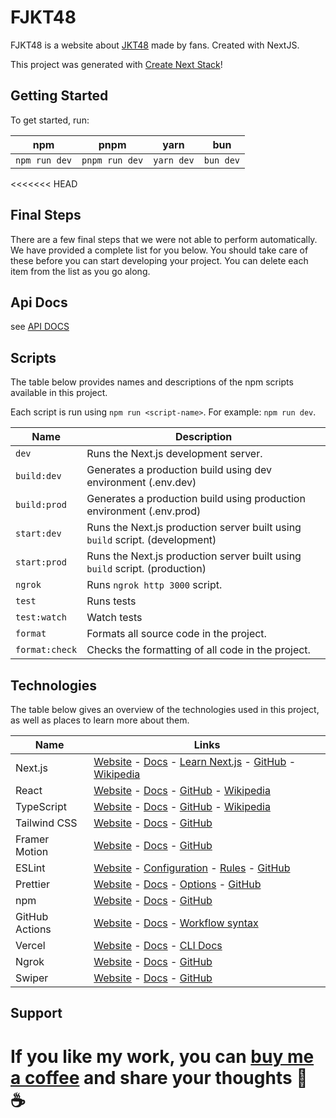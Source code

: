 # FJKT48

FJKT48 is a website about [JKT48](https://jkt48.com/) made by fans. Created with NextJS.

This project was generated with [Create Next Stack](https://www.create-next-stack.com/)!

## Getting Started

To get started, run:

| npm           | pnpm           | yarn       | bun       |
| ------------- | -------------- | ---------- | --------- |
| `npm run dev` | `pnpm run dev` | `yarn dev` | `bun dev` |

<<<<<<< HEAD

## Final Steps

There are a few final steps that we were not able to perform automatically. We have provided a complete list for you below. You should take care of these before you can start developing your project. You can delete each item from the list as you go along.

## Api Docs

see [API DOCS](https://github.com/achmaddaniel24/fjkt48-web/blob/production/docs/API_DOCS.md)

## Scripts

The table below provides names and descriptions of the npm scripts available in this project.

Each script is run using `npm run <script-name>`. For example: `npm run dev`.

| Name           | Description                                                                  |
| -------------- | ---------------------------------------------------------------------------- |
| `dev`          | Runs the Next.js development server.                                         |
| `build:dev`    | Generates a production build using dev environment (.env.dev)                |
| `build:prod`   | Generates a production build using production environment (.env.prod)        |
| `start:dev`    | Runs the Next.js production server built using `build` script. (development) |
| `start:prod`   | Runs the Next.js production server built using `build` script. (production)  |
| `ngrok`        | Runs `ngrok http 3000` script.                                               |
| `test`         | Runs tests                                                                   |
| `test:watch`   | Watch tests                                                                  |
| `format`       | Formats all source code in the project.                                      |
| `format:check` | Checks the formatting of all code in the project.                            |

## Technologies

The table below gives an overview of the technologies used in this project, as well as places to learn more about them.

| Name           | Links                                                                                                                                                                                                           |
| -------------- | --------------------------------------------------------------------------------------------------------------------------------------------------------------------------------------------------------------- |
| Next.js        | [Website](https://nextjs.org/) - [Docs](https://nextjs.org/docs) - [Learn Next.js](https://nextjs.org/learn) - [GitHub](https://github.com/vercel/next.js) - [Wikipedia](https://en.wikipedia.org/wiki/Next.js) |
| React          | [Website](https://reactjs.org/) - [Docs](https://reactjs.org/docs/getting-started.html) - [GitHub](https://github.com/facebook/react) - [Wikipedia](<https://en.wikipedia.org/wiki/React_(JavaScript_library)>) |
| TypeScript     | [Website](https://www.typescriptlang.org/) - [Docs](https://www.typescriptlang.org/docs/) - [GitHub](https://github.com/microsoft/TypeScript) - [Wikipedia](https://en.wikipedia.org/wiki/TypeScript)           |
| Tailwind CSS   | [Website](https://tailwindcss.com/) - [Docs](https://tailwindcss.com/docs) - [GitHub](https://github.com/tailwindlabs/tailwindcss)                                                                              |
| Framer Motion  | [Website](https://www.framer.com/motion/) - [Docs](https://www.framer.com/docs/) - [GitHub](https://github.com/framer/motion)                                                                                   |
| ESLint         | [Website](https://eslint.org/) - [Configuration](https://eslint.org/docs/user-guide/configuring/) - [Rules](https://eslint.org/docs/rules/) - [GitHub](https://github.com/eslint/eslint)                        |
| Prettier       | [Website](https://prettier.io/) - [Docs](https://prettier.io/docs/en/index.html) - [Options](https://prettier.io/docs/en/options.html) - [GitHub](https://github.com/prettier/prettier)                         |
| npm            | [Website](https://www.npmjs.com/) - [Docs](https://docs.npmjs.com/) - [GitHub](https://github.com/npm/cli)                                                                                                      |
| GitHub Actions | [Website](https://github.com/features/actions) - [Docs](https://docs.github.com/en/actions) - [Workflow syntax](https://docs.github.com/en/actions/reference/workflow-syntax-for-github-actions)                |
| Vercel         | [Website](https://vercel.com/) - [Docs](https://vercel.com/docs) - [CLI Docs](https://vercel.com/docs/cli)                                                                                                      |
| Ngrok          | [Website](https://ngrok.com/) - [Docs](https://ngrok.com/docs) - [GitHub](https://github.com/ngrok)                                                                                                             |
| Swiper         | [Website](https://swiperjs.com/) - [Docs](https://swiperjs.com/get-started) - [GitHub](https://github.com/nolimits4web/swiper)                                                                                  |

## Support

# If you like my work, you can [buy me a coffee](https://www.buymeacoffee.com/kudanil) and share your thoughts 🎉 ☕
